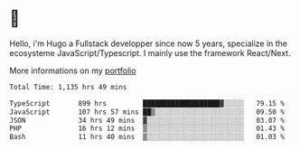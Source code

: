# 👋 

Hello, i'm Hugo a Fullstack developper since now 5 years, specialize in the ecosysteme JavaScript/Typescript. I mainly use the framework React/Next.

More informations on my [portfolio](https://hcampos.fr)

<!--START_SECTION:waka-->

```txt
Total Time: 1,135 hrs 49 mins

TypeScript       899 hrs         ███████████████████▓░░░░░   79.15 %
JavaScript       107 hrs 57 mins ██▒░░░░░░░░░░░░░░░░░░░░░░   09.50 %
JSON             34 hrs 49 mins  ▓░░░░░░░░░░░░░░░░░░░░░░░░   03.07 %
PHP              16 hrs 12 mins  ▒░░░░░░░░░░░░░░░░░░░░░░░░   01.43 %
Bash             11 hrs 40 mins  ▒░░░░░░░░░░░░░░░░░░░░░░░░   01.03 %
```

<!--END_SECTION:waka-->
